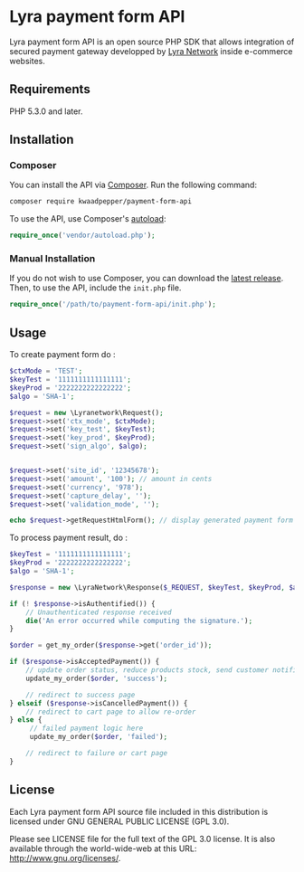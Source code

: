 # Lyra payment form API

Lyra payment form API is an open source PHP SDK that allows integration of secured payment gateway developped by [Lyra Network](https://www.lyra-network.com/) inside e-commerce websites.

## Requirements

PHP 5.3.0 and later.

## Installation

### Composer 

You can install the API via [Composer](http://getcomposer.org/). Run the following command:

```bash
composer require kwaadpepper/payment-form-api
```

To use the API, use Composer's [autoload](https://getcomposer.org/doc/00-intro.md#autoloading):

```php
require_once('vendor/autoload.php');
```

### Manual Installation

If you do not wish to use Composer, you can download the [latest release](https://github.com/lyra/payment-form-api/releases). Then, to use the API, include the `init.php` file.

```php
require_once('/path/to/payment-form-api/init.php');
```

## Usage

To create payment form do : 

```php
$ctxMode = 'TEST';
$keyTest = '1111111111111111';
$keyProd = '2222222222222222';
$algo = 'SHA-1';

$request = new \Lyranetwork\Request();
$request->set('ctx_mode', $ctxMode);
$request->set('key_test', $keyTest);
$request->set('key_prod', $keyProd);
$request->set('sign_algo', $algo);


$request->set('site_id', '12345678');
$request->set('amount', '100'); // amount in cents
$request->set('currency', '978');
$request->set('capture_delay', '');
$request->set('validation_mode', '');

echo $request->getRequestHtmlForm(); // display generated payment form
```

To process payment result, do : 

```php
$keyTest = '1111111111111111';
$keyProd = '2222222222222222';
$algo = 'SHA-1';

$response = new \LyraNetwork\Response($_REQUEST, $keyTest, $keyProd, $algo);

if (! $response->isAuthentified()) {
    // Unauthenticated response received
    die('An error occurred while computing the signature.');
}

$order = get_my_order($response->get('order_id'));

if ($response->isAcceptedPayment()) {
    // update order status, reduce products stock, send customer notifications, ...
    update_my_order($order, 'success');

    // redirect to success page
} elseif ($response->isCancelledPayment()) {
    // redirect to cart page to allow re-order
} else {
     // failed payment logic here
     update_my_order($order, 'failed');

    // redirect to failure or cart page
}
```

## License

Each Lyra payment form API source file included in this distribution is licensed under GNU GENERAL PUBLIC LICENSE (GPL 3.0).

Please see LICENSE file for the full text of the GPL 3.0 license. It is also available through the world-wide-web at this URL: http://www.gnu.org/licenses/.
